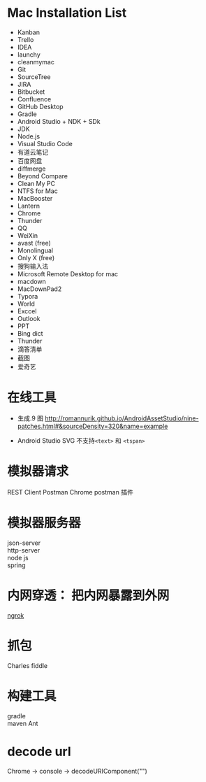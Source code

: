 # Mac Installation List

- Kanban
- Trello
- IDEA
- launchy
- cleanmymac
- Git
- SourceTree
- JIRA
- Bitbucket
- Confluence
- GitHub Desktop
- Gradle
- Android Studio + NDK + SDk
- JDK
- Node.js
- Visual Studio Code
- 有道云笔记
- 百度网盘
- diffmerge
- Beyond Compare
- Clean My PC
- NTFS for Mac
- MacBooster
- Lantern
- Chrome
- Thunder
- QQ
- WeiXin
- avast (free)
- Monolingual
- Only X (free)
- 搜狗输入法
- Microsoft Remote Desktop for mac
- macdown
- MacDownPad2
- Typora
- World
- Exccel
- Outlook
- PPT
- Bing dict
- Thunder
- 滴答清单
- 截图
- 爱奇艺

# 在线工具

- 生成.9 图
  http://romannurik.github.io/AndroidAssetStudio/nine-patches.html#&sourceDensity=320&name=example

- Android Studio SVG 不支持`<text>` 和 `<tspan>`

# 模拟器请求

REST Client
Postman
Chrome postman 插件

# 模拟器服务器

json-server  
http-server  
node js  
spring

# 内网穿透： 把内网暴露到外网

[ngrok](./ngrok.md)

# 抓包

Charles
fiddle

# 构建工具

gradle  
maven
Ant

# decode url

Chrome -> console -> decodeURIComponent("")
